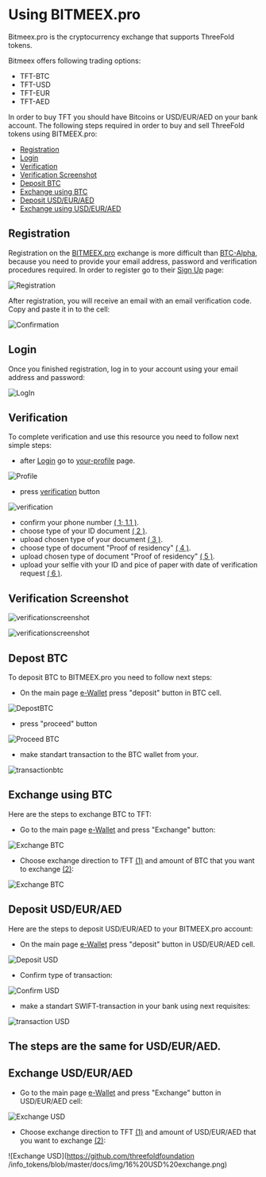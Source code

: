 # Using BITMEEX.pro

Bitmeex.pro is the cryptocurrency exchange that supports ThreeFold tokens.
 
Bitmeex offers following trading options: 
- TFT-BTC
- TFT-USD
- TFT-EUR
- TFT-AED

In order to buy TFT you should have Bitcoins or USD/EUR/AED on your bank account.
The following steps required in order to buy and sell ThreeFold tokens using BITMEEX.pro:
- [Registration](#registration)
- [Login](#login)
- [Verification](#verification)
- [Verification Screenshot](#verificationscreenshot)
- [Deposit BTC](#deposit-btc)
- [Exchange using BTC](#exchangebtc)
- [Deposit USD/EUR/AED](#buy-tft)
- [Exchange using USD/EUR/AED](#exchangeusd)

<a id='registration'></a>

## Registration
 
Registration on the [BITMEEX.pro](http://bitmeex.pro) exchange is more difficult than [BTC-Alpha](https://github.com/threefoldfoundation/info_tokens/blob/master/docs/how_to_buy/btc-alpha.md), because you need to provide your email address, password and verification procedures required.
In order to register go to their [Sign Up](https://my.bitmeex.pro/registration) page:

![Registration](https://github.com/threefoldfoundation/info_tokens/blob/master/docs/img/1%20registration.png)
 
After registration, you will receive an email with an email verification code. Copy and paste it in to the cell:

![Confirmation](https://github.com/threefoldfoundation/info_tokens/blob/master/docs/img/2%20confirmation.png)

<a id='login'></a>
 
## Login
 
Once you finished registration, log in to your account using your email address and password:

![LogIn](https://github.com/threefoldfoundation/info_tokens/blob/master/docs/img/log-in.png)

<a id='verification'></a>

## Verification

To complete verification and use this resource you need to follow next simple steps:

- after [Login](#login) go to [your-profile](https://my.bitmeex.pro/profile) page.

![Profile](https://github.com/threefoldfoundation/info_tokens/blob/master/docs/img/3%20profile.png)

- press [verification](https://my.bitmeex.pro/documents) button

![verification](https://github.com/threefoldfoundation/info_tokens/blob/master/docs/img/4%20profile.png)

- confirm your phone number [( 1; 1.1 )](#verificationscreenshot).
- choose type of your ID document [( 2 )](#verificationscreenshot).
- upload chosen type of your document [( 3 )](#verificationscreenshot).
- choose type of document "Proof of residency" [( 4 )](#verificationscreenshot).
- upload chosen type of document "Proof of residency" [( 5 )](#verificationscreenshot).
- upload your selfie vith your ID and pice of paper with date of verification request [( 6 )](#verificationscreenshot).

<a id='verificationscreenshot'></a>

## Verification Screenshot

![verificationscreenshot](https://github.com/threefoldfoundation/info_tokens/blob/master/docs/img/5%20Verification.png)

![verificationscreenshot](https://github.com/threefoldfoundation/info_tokens/blob/master/docs/img/6%20Number%20Verification.png)

<a id='deposit-btc'></a>

## Depost BTC

To deposit BTC to BITMEEX.pro you need to follow next steps:

- On the main page [e-Wallet](https://my.bitmeex.pro/account) press "deposit" button in BTC cell.

![DepostBTC](https://github.com/threefoldfoundation/info_tokens/blob/master/docs/img/7%20Bitcoin%20deposit.png)

- press "proceed" button

![Proceed BTC](https://github.com/threefoldfoundation/info_tokens/blob/master/docs/img/8%20bitcoin%20confirmating.png)

- make standart transaction to the BTC wallet from your.

![transactionbtc](https://github.com/threefoldfoundation/info_tokens/blob/master/docs/img/9%20bitcoin%20sending.png)

<a id='exchangebtc'></a>

## Exchange using BTC

Here are the steps to exchange BTC to TFT:

- Go to the main page [e-Wallet](https://my.bitmeex.pro/account) and press "Exchange" button:

![Exchange BTC](https://github.com/threefoldfoundation/info_tokens/blob/master/docs/img/10%20bitcoin%20exchange.png)

- Choose exchange direction to TFT [(1)]() and amount of BTC that you want to exchange [(2)]():

![Exchange BTC](https://github.com/threefoldfoundation/info_tokens/blob/master/docs/img/11%20bitcoin%20final.png)

<a id='buy-tft'></a>

## Deposit USD/EUR/AED

Here are the steps to deposit USD/EUR/AED to your BITMEEX.pro account:

- On the main page [e-Wallet](https://my.bitmeex.pro/account) press "deposit" button in USD/EUR/AED cell.

![Deposit USD](https://github.com/threefoldfoundation/info_tokens/blob/master/docs/img/12%20USD%20deposit.png)

- Confirm type of transaction:

![Confirm USD](https://github.com/threefoldfoundation/info_tokens/blob/master/docs/img/13%20USD%20proceed.png)

- make a standart SWIFT-transaction in your bank using next requisites:

![transaction USD](https://github.com/threefoldfoundation/info_tokens/blob/master/docs/img/14%20USD%20bank%20data.png)

## The steps are the same for USD/EUR/AED.

<a id='exchangeusd'></a>

## Exchange USD/EUR/AED

- Go to the main page [e-Wallet](https://my.bitmeex.pro/account) and press "Exchange" button in USD/EUR/AED cell:

![Exchange USD](https://github.com/threefoldfoundation/info_tokens/blob/master/docs/img/15%20USD%20exchange.png)

- Choose exchange direction to TFT [(1)]() and amount of USD/EUR/AED that you want to exchange [(2)]():

![Exchange USD](https://github.com/threefoldfoundation
/info_tokens/blob/master/docs/img/16%20USD%20exchange.png)
